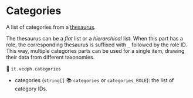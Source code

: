 # Categories

A list of categories from a [thesaurus](https://myrmex.github.io/overview/cadmus/dev/concepts/thesauri).

The thesaurus can be a _flat_ list or a _hierarchical_ list. When this part has a role, the corresponding thesaurus is suffixed with `_` followed by the role ID. This way, multiple categories parts can be used for a single item, drawing their data from different taxonomies.

🔑 `it.vedph.categories`

- categories (`string[]` 📚 `categories` or `categories_ROLE`): the list of category IDs.
